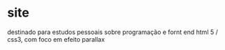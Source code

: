 # site
destinado para estudos pessoais sobre programação e fornt end html 5 / css3, com foco em efeito parallax
